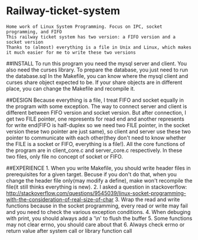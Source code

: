 Railway-ticket-system
==============
	Home work of Linux System Programming. Focus on IPC, socket programming, and FIFO
	This railway ticket system has two version: a FIFO version and a socket version
	Thanks to (almost) everything is a file in Unix and Linux, which makes it much easier for me to write these two versions

##INSTALL
	To run this program you need the mysql server and client. You also need the curses library.
	To prepare the database, you just need to run the database.sql
	In the Makefile, you can know where the mysql client and curses share object expected to be. If your share objects are in different place, you can change the Makefile and recompile it.

##DESIGN
	Because everything is a file, I treat FIFO and socket equally in the program with some exception.
	The way to connect server and client is different between FIFO version and socket version. But after connection, I get two FILE pointer, one represents for read end and another represents for write end(FIFO is half-duplex so we need two FILE pointer, in the socket version these two pointer are just same), so client and server use these two pointer to communicate with each other(they don't need to know whether the FILE is a socket or FIFO, everything is a file!).
	All the core functions of the program are in client_core.c and server_core.c respectively. In these two files, only file no concept of socket or FIFO.

##EXPERIENCE
	1. When you write Makefile, you should write header files in prerequisites for a given target. Becuse if you don't do that, when you change the header file only(may modify a define), make won't recompile the file(it still thinks everything is new).
	2. I asked a question in stackoverflow: http://stackoverflow.com/questions/9545039/linux-socket-programming-with-the-consideration-of-real-size-of-char
	3. Wrap the read and write functions because in the socket programming, every read or write may fail and you need to check the various exception conditions.
	4. When debuging with print, you should always add a '\n' to flush the buffer
	5. Some functions may not clear errno, you should care about that
	6. Always check errno or return value after system call or library function call

